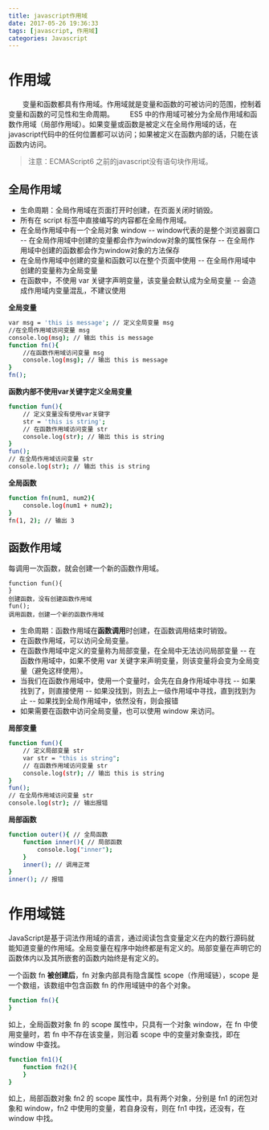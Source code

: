 ```yaml
---
title: javascript作用域
date: 2017-05-26 19:36:33
tags: [javascript, 作用域]
categories: Javascript
---
```


# 作用域

　　变量和函数都具有作用域。作用域就是变量和函数的可被访问的范围，控制着变量和函数的可见性和生命周期。
　　ES5 中的作用域可被分为全局作用域和函数作用域（局部作用域）。如果变量或函数是被定义在全局作用域的话，在javascript代码中的任何位置都可以访问；如果被定义在函数内部的话，只能在该函数内访问。
<!-- more -->
> 注意：ECMAScript6 之前的javascript没有语句块作用域。

## 全局作用域

* 生命周期：全局作用域在页面打开时创建，在页面关闭时销毁。
* 所有在 script 标签中直接编写的内容都在全局作用域。
* 在全局作用域中有一个全局对象 window
    -- window代表的是整个浏览器窗口
    -- 在全局作用域中创建的变量都会作为window对象的属性保存
    -- 在全局作用域中创建的函数都会作为window对象的方法保存
* 在全局作用域中创建的变量和函数可以在整个页面中使用
    -- 在全局作用域中创建的变量称为全局变量
* 在函数中，不使用 var 关键字声明变量，该变量会默认成为全局变量
    -- 会造成作用域内变量混乱，不建议使用

**全局变量**
``` bash
var msg = 'this is message'; // 定义全局变量 msg
//在全局作用域访问变量 msg
console.log(msg); // 输出 this is message
function fn(){
    //在函数作用域访问变量 msg
    console.log(msg); // 输出 this is message
}
fn();
```

**函数内部不使用var关键字定义全局变量**
``` bash
function fun(){
    // 定义变量没有使用var关键字
    str = 'this is string';
    // 在函数作用域访问变量 str
    console.log(str); // 输出 this is string
}
fun();
// 在全局作用域访问变量 str
console.log(str); // 输出 this is string
```

**全局函数**
``` bash
function fn(num1, num2){
    console.log(num1 + num2);
}
fn(1, 2); // 输出 3
```

## 函数作用域

每调用一次函数，就会创建一个新的函数作用域。

```
function fun(){
}
创建函数，没有创建函数作用域
fun();
调用函数，创建一个新的函数作用域
```

* 生命周期：函数作用域在**函数调用**时创建，在函数调用结束时销毁。
* 在函数作用域，可以访问全局变量。
* 在函数作用域中定义的变量称为局部变量，在全局中无法访问局部变量
    -- 在函数作用域中，如果不使用 var 关键字来声明变量，则该变量将会变为全局变量（避免这样使用）。
* 当我们在函数作用域中，使用一个变量时，会先在自身作用域中寻找
    -- 如果找到了，则直接使用
    -- 如果没找到，则去上一级作用域中寻找，直到找到为止
    -- 如果找到全局作用域中，依然没有，则会报错
* 如果需要在函数中访问全局变量，也可以使用 window 来访问。

**局部变量**
``` bash
function fun(){
    // 定义局部变量 str
    var str = "this is string";
    // 在函数作用域访问变量 str
    console.log(str); // 输出 this is string
}
fun();
// 在全局作用域访问变量 str
console.log(str); // 输出报错
```

**局部函数**
``` bash
function outer(){ // 全局函数
    function inner(){ // 局部函数
        console.log("inner");
    }
    inner(); // 调用正常
}
inner(); // 报错
```

# 作用域链

JavaScript是基于词法作用域的语言，通过阅读包含变量定义在内的数行源码就能知道变量的作用域。全局变量在程序中始终都是有定义的。局部变量在声明它的函数体内以及其所嵌套的函数内始终是有定义的。

一个函数 fn **被创建后**，fn 对象内部具有隐含属性 scope（作用域链），scope 是一个数组，该数组中包含函数 fn 的作用域链中的各个对象。

``` bash
function fn(){
}
```
如上，全局函数对象 fn 的 scope 属性中，只具有一个对象 window，在 fn 中使用变量时，若 fn 中不存在该变量，则沿着 scope 中的变量对象查找，即在 window 中查找。


``` bash
function fn1(){
    function fn2(){
    }
}
```
如上，局部函数对象 fn2 的 scope 属性中，具有两个对象，分别是 fn1 的闭包对象和 window，fn2 中使用的变量，若自身没有，则在 fn1 中找，还没有，在 window 中找。
